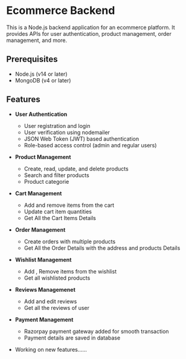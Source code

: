 # Ecommerce Backend

This is a Node.js backend application for an ecommerce platform. It provides APIs for user authentication, product management, order management, and more.

## Prerequisites

- Node.js (v14 or later)
- MongoDB (v4 or later)

## Features

- **User Authentication**
  - User registration and login
  - User verification using nodemailer
  - JSON Web Token (JWT) based authentication
  - Role-based access control (admin and regular users)

- **Product Management**
  - Create, read, update, and delete products
  - Search and filter products
  - Product categorie

- **Cart Management**
  - Add and remove items from the cart
  - Update cart item quantities
  - Get All the Cart Items Details

- **Order Management**
  - Create orders with multiple products
  - Get All the Order Details with the address and products Details

- **Wishlist Management**
  - Add , Remove items from the wishlist
  - Get all wishlisted products

- **Reviews Managemenet**
  - Add and edit reviews
  - Get all the reviews of user

- **Payment Management**
  - Razorpay payment gateway added for smooth transaction
  - Payment details are saved in database
  
- Working on new features......



